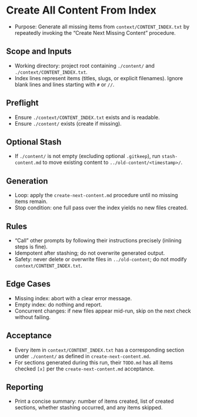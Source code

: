 # Create All Content From Index

- Purpose: Generate all missing items from `context/CONTENT_INDEX.txt` by repeatedly invoking the “Create Next Missing Content” procedure.

## Scope and Inputs
- Working directory: project root containing `./content/` and `./context/CONTENT_INDEX.txt`.
- Index lines represent items (titles, slugs, or explicit filenames). Ignore blank lines and lines starting with `#` or `//`.

## Preflight
- Ensure `./context/CONTENT_INDEX.txt` exists and is readable.
- Ensure `./content/` exists (create if missing).

## Optional Stash
- If `./content/` is not empty (excluding optional `.gitkeep`), run `stash-content.md` to move existing content to `../old-content/<timestamp>/`.

## Generation
- Loop: apply the `create-next-content.md` procedure until no missing items remain.
- Stop condition: one full pass over the index yields no new files created.

## Rules
- “Call” other prompts by following their instructions precisely (inlining steps is fine).
- Idempotent after stashing; do not overwrite generated output.
- Safety: never delete or overwrite files in `../old-content`; do not modify `context/CONTENT_INDEX.txt`.

## Edge Cases
- Missing index: abort with a clear error message.
- Empty index: do nothing and report.
- Concurrent changes: if new files appear mid-run, skip on the next check without failing.

## Acceptance
- Every item in `context/CONTENT_INDEX.txt` has a corresponding section under `./content/` as defined in `create-next-content.md`.
- For sections generated during this run, their `TODO.md` has all items checked `[x]` per the `create-next-content.md` acceptance.

## Reporting
- Print a concise summary: number of items created, list of created sections, whether stashing occurred, and any items skipped.

